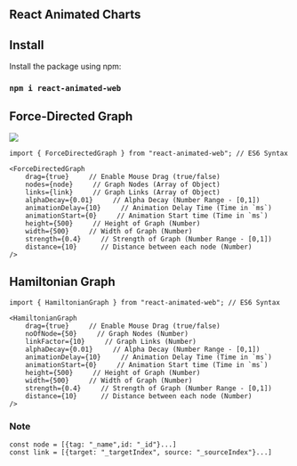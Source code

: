 ## React Animated Charts

## Install

Install the package using npm:

### `npm i react-animated-web`


## Force-Directed Graph

![](https://drive.google.com/open?id=1xm9GG4x0UbIeOzikyVLniVm_ohwPnJ3q)

```
import { ForceDirectedGraph } from "react-animated-web"; // ES6 Syntax
```

```
<ForceDirectedGraph
    drag={true}     // Enable Mouse Drag (true/false)
    nodes={node}     // Graph Nodes (Array of Object)
    links={link}     // Graph Links (Array of Object)
    alphaDecay={0.01}     // Alpha Decay (Number Range - [0,1])
    animationDelay={10}     // Animation Delay Time (Time in `ms`)
    animationStart={0}     // Animation Start time (Time in `ms`)
    height={500}     // Height of Graph (Number)
    width={500}     // Width of Graph (Number)
    strength={0.4}     // Strength of Graph (Number Range - [0,1])
    distance={10}      // Distance between each node (Number)
/>
```


## Hamiltonian Graph

```
import { HamiltonianGraph } from "react-animated-web"; // ES6 Syntax
```

```
<HamiltonianGraph
    drag={true}     // Enable Mouse Drag (true/false)
    noOfNode={50}     // Graph Nodes (Number)
    linkFactor={10}     // Graph Links (Number)
    alphaDecay={0.01}     // Alpha Decay (Number Range - [0,1])
    animationDelay={10}     // Animation Delay Time (Time in `ms`)
    animationStart={0}     // Animation Start time (Time in `ms`)
    height={500}     // Height of Graph (Number)
    width={500}     // Width of Graph (Number)
    strength={0.4}     // Strength of Graph (Number Range - [0,1])
    distance={10}      // Distance between each node (Number)
/>
```

### Note

```
const node = [{tag: "_name",id: "_id"}...]
const link = [{target: "_targetIndex", source: "_sourceIndex"}...]
```